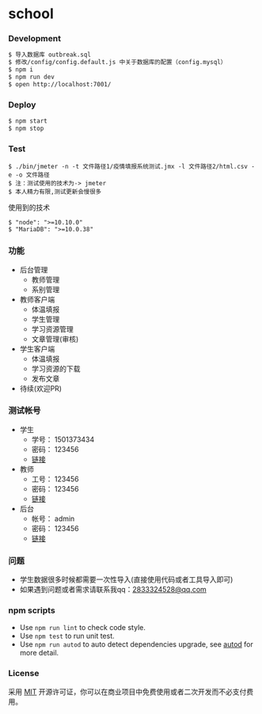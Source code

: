 # school

### Development

```bash
$ 导入数据库 outbreak.sql
$ 修改/config/config.default.js 中关于数据库的配置（config.mysql）
$ npm i
$ npm run dev
$ open http://localhost:7001/
```

### Deploy

```bash
$ npm start
$ npm stop
```

### Test
```
$ ./bin/jmeter -n -t 文件路径1/疫情填报系统测试.jmx -l 文件路径2/html.csv -e -o 文件路径
$ 注：测试使用的技术为-> jmeter
$ 本人精力有限,测试更新会慢很多
```

使用到的技术
```
$ "node": ">=10.10.0"
$ "MariaDB": ">=10.0.38"
```

### 功能
- 后台管理
    + 教师管理
    + 系别管理
- 教师客户端
    + 体温填报
    + 学生管理
    + 学习资源管理
    + 文章管理(审核)
- 学生客户端
    + 体温填报
    + 学习资源的下载
    + 发布文章
- 待续(欢迎PR)

### 测试帐号
- 学生
    - 学号： 1501373434  
    - 密码： 123456   
    - [链接](http://uname.dongkji.com/login)
- 教师   
    - 工号： 123456      
    - 密码： 123456   
    - [链接](http://uname.dongkji.com/teacher/login)
- 后台
    - 帐号： admin       
    - 密码： 123456   
    - [链接](http://uname.dongkji.com/admin/login)

### 问题
- 学生数据很多时候都需要一次性导入(直接使用代码或者工具导入即可)
- 如果遇到问题或者需求请联系我qq：2833324528@qq.com

### npm scripts

- Use `npm run lint` to check code style.
- Use `npm test` to run unit test.
- Use `npm run autod` to auto detect dependencies upgrade, see [autod](https://www.npmjs.com/package/autod) for more detail.

### License
采用 [MIT](./LICENSE) 开源许可证，你可以在商业项目中免费使用或者二次开发而不必支付费用。

[egg]: https://eggjs.org
